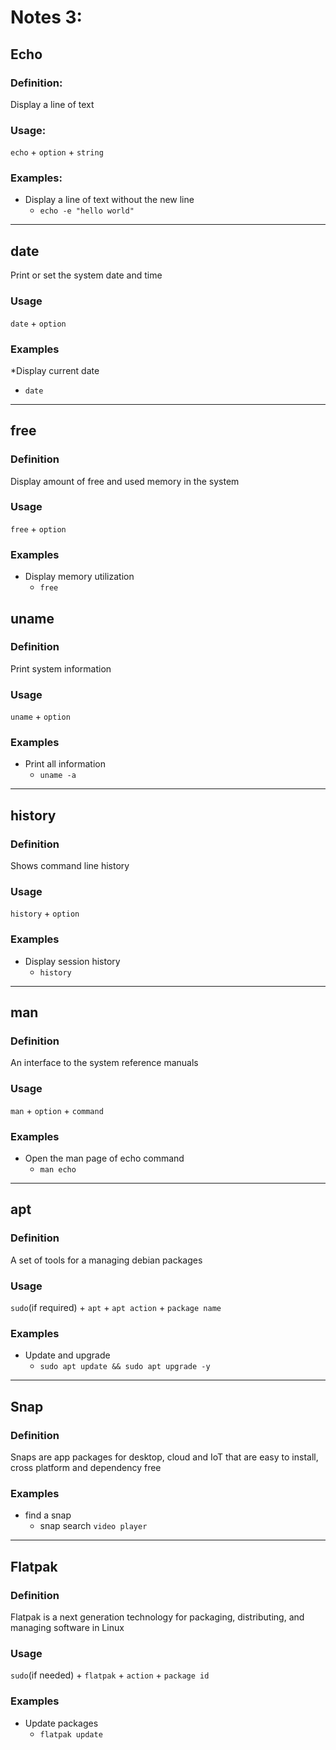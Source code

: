 # Notes 3: 

## Echo
### Definition:
Display a line of text

### Usage:
`echo` + `option` + `string`
### Examples:
* Display a line of text without the new line
  * `echo -e "hello world"`

<hr>

## date
Print or set the system date and time
### Usage
`date` + `option`
### Examples
*Display current date
  * `date`

<hr>

## free
### Definition
Display amount of free and used memory in the system
### Usage
`free` + `option`

### Examples
* Display memory utilization
  * `free`

 ## uname
 ### Definition
 Print system information
 ### Usage
 `uname` + `option`
 ### Examples
 * Print all information
   * `uname -a`
  
  <hr>

  ## history
  ### Definition 
  Shows command line history
  ### Usage
  `history` + `option`
  ### Examples
  * Display session history
    * `history`
  
  <hr>

  ## man
  ### Definition
  An interface to the system reference manuals
  ### Usage
  `man` + `option` + `command`
  ### Examples
  * Open the man page of echo command
    * `man echo`
  
  <hr>

  ## apt
  ### Definition
  A set of tools for a managing debian packages
  ### Usage
  `sudo`(if required) + `apt` + `apt action` + `package name`
  ### Examples
  * Update and upgrade
    * `sudo apt update && sudo apt upgrade -y`
  
<hr>

## Snap
### Definition
Snaps are app packages for desktop, cloud and IoT that are easy to install, cross platform and dependency free
### Examples
* find a snap
  * snap search `video player`

<hr>

## Flatpak
### Definition
Flatpak is a next generation technology for packaging, distributing, and managing software in Linux
### Usage
`sudo`(if needed) + `flatpak` + `action` + `package id`
### Examples
* Update packages
  * `flatpak update` 